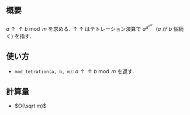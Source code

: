 ## 概要
${a \uparrow \uparrow b} \bmod m$ を求める. $\uparrow \uparrow$ はテトレーション演算で $a^{a^{a^{a^{\ldots}}}}$ ($a$ が $b$ 個続く) を指す.

## 使い方

* `mod_tetration(a, b, m)`: ${a \uparrow \uparrow b} \bmod m$ を返す. 

## 計算量

* $O(\sqrt m)$
